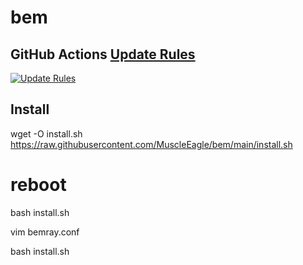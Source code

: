# bem
## GitHub Actions [Update Rules](https://github.com/MuscleEagle/bem/rules)
[![Update Rules](https://github.com/MuscleEagle/bem/actions/workflows/rules.yml/badge.svg)](https://github.com/MuscleEagle/bem/actions/workflows/rules.yml)

## Install
wget -O install.sh https://raw.githubusercontent.com/MuscleEagle/bem/main/install.sh

# reboot
bash install.sh

vim bemray.conf

bash install.sh
